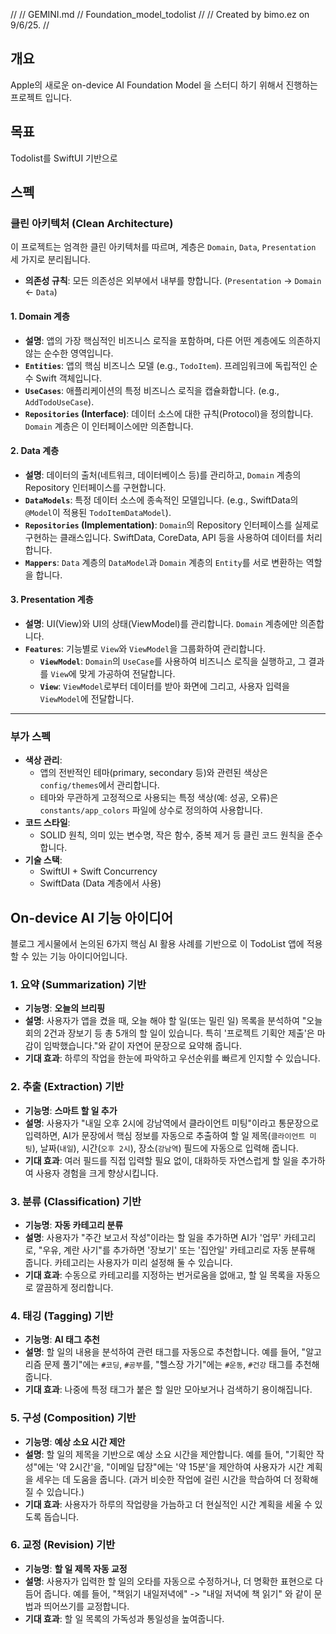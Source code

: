 //
//  GEMINI.md
//  Foundation_model_todolist
//
//  Created by bimo.ez on 9/6/25.
//

## 개요
Apple의 새로운 on-device AI Foundation Model 을 스터디 하기 위해서 진행하는 프로젝트 입니다.

## 목표
Todolist를 SwiftUI 기반으로

## 스펙

### 클린 아키텍처 (Clean Architecture)

이 프로젝트는 엄격한 클린 아키텍처를 따르며, 계층은 `Domain`, `Data`, `Presentation` 세 가지로 분리됩니다.

-   **의존성 규칙**: 모든 의존성은 외부에서 내부를 향합니다. (`Presentation` -> `Domain` <- `Data`)

#### 1. Domain 계층
-   **설명**: 앱의 가장 핵심적인 비즈니스 로직을 포함하며, 다른 어떤 계층에도 의존하지 않는 순수한 영역입니다.
-   **`Entities`**: 앱의 핵심 비즈니스 모델 (e.g., `TodoItem`). 프레임워크에 독립적인 순수 Swift 객체입니다.
-   **`UseCases`**: 애플리케이션의 특정 비즈니스 로직을 캡슐화합니다. (e.g., `AddTodoUseCase`).
-   **`Repositories` (Interface)**: 데이터 소스에 대한 규칙(Protocol)을 정의합니다. `Domain` 계층은 이 인터페이스에만 의존합니다.

#### 2. Data 계층
-   **설명**: 데이터의 출처(네트워크, 데이터베이스 등)를 관리하고, `Domain` 계층의 Repository 인터페이스를 구현합니다.
-   **`DataModels`**: 특정 데이터 소스에 종속적인 모델입니다. (e.g., SwiftData의 `@Model`이 적용된 `TodoItemDataModel`).
-   **`Repositories` (Implementation)**: `Domain`의 Repository 인터페이스를 실제로 구현하는 클래스입니다. SwiftData, CoreData, API 등을 사용하여 데이터를 처리합니다.
-   **`Mappers`**: `Data` 계층의 `DataModel`과 `Domain` 계층의 `Entity`를 서로 변환하는 역할을 합니다.

#### 3. Presentation 계층
-   **설명**: UI(View)와 UI의 상태(ViewModel)를 관리합니다. `Domain` 계층에만 의존합니다.
-   **`Features`**: 기능별로 `View`와 `ViewModel`을 그룹화하여 관리합니다.
    -   **`ViewModel`**: `Domain`의 `UseCase`를 사용하여 비즈니스 로직을 실행하고, 그 결과를 `View`에 맞게 가공하여 전달합니다.
    -   **`View`**: `ViewModel`로부터 데이터를 받아 화면에 그리고, 사용자 입력을 `ViewModel`에 전달합니다.

---

### 부가 스펙

-   **색상 관리**:
    -   앱의 전반적인 테마(primary, secondary 등)와 관련된 색상은 `config/themes`에서 관리합니다.
    -   테마와 무관하게 고정적으로 사용되는 특정 색상(예: 성공, 오류)은 `constants/app_colors` 파일에 상수로 정의하여 사용합니다.
-   **코드 스타일**:
    -   SOLID 원칙, 의미 있는 변수명, 작은 함수, 중복 제거 등 클린 코드 원칙을 준수합니다.
-   **기술 스택**:
    -   SwiftUI + Swift Concurrency
    -   SwiftData (Data 계층에서 사용)

## On-device AI 기능 아이디어

블로그 게시물에서 논의된 6가지 핵심 AI 활용 사례를 기반으로 이 TodoList 앱에 적용할 수 있는 기능 아이디어입니다.

### 1. 요약 (Summarization) 기반
*   **기능명**: **오늘의 브리핑**
*   **설명**: 사용자가 앱을 켰을 때, 오늘 해야 할 일(또는 밀린 일) 목록을 분석하여 "오늘 회의 2건과 장보기 등 총 5개의 할 일이 있습니다. 특히 '프로젝트 기획안 제출'은 마감이 임박했습니다."와 같이 자연어 문장으로 요약해 줍니다.
*   **기대 효과**: 하루의 작업을 한눈에 파악하고 우선순위를 빠르게 인지할 수 있습니다.

### 2. 추출 (Extraction) 기반
*   **기능명**: **스마트 할 일 추가**
*   **설명**: 사용자가 "내일 오후 2시에 강남역에서 클라이언트 미팅"이라고 통문장으로 입력하면, AI가 문장에서 핵심 정보를 자동으로 추출하여 할 일 제목(`클라이언트 미팅`), 날짜(`내일`), 시간(`오후 2시`), 장소(`강남역`) 필드에 자동으로 입력해 줍니다.
*   **기대 효과**: 여러 필드를 직접 입력할 필요 없이, 대화하듯 자연스럽게 할 일을 추가하여 사용자 경험을 크게 향상시킵니다.

### 3. 분류 (Classification) 기반
*   **기능명**: **자동 카테고리 분류**
*   **설명**: 사용자가 "주간 보고서 작성"이라는 할 일을 추가하면 AI가 '업무' 카테고리로, "우유, 계란 사기"를 추가하면 '장보기' 또는 '집안일' 카테고리로 자동 분류해 줍니다. 카테고리는 사용자가 미리 설정해 둘 수 있습니다.
*   **기대 효과**: 수동으로 카테고리를 지정하는 번거로움을 없애고, 할 일 목록을 자동으로 깔끔하게 정리합니다.

### 4. 태깅 (Tagging) 기반
*   **기능명**: **AI 태그 추천**
*   **설명**: 할 일의 내용을 분석하여 관련 태그를 자동으로 추천합니다. 예를 들어, "알고리즘 문제 풀기"에는 `#코딩`, `#공부`를, "헬스장 가기"에는 `#운동`, `#건강` 태그를 추천해 줍니다.
*   **기대 효과**: 나중에 특정 태그가 붙은 할 일만 모아보거나 검색하기 용이해집니다.

### 5. 구성 (Composition) 기반
*   **기능명**: **예상 소요 시간 제안**
*   **설명**: 할 일의 제목을 기반으로 예상 소요 시간을 제안합니다. 예를 들어, "기획안 작성"에는 '약 2시간'을, "이메일 답장"에는 '약 15분'을 제안하여 사용자가 시간 계획을 세우는 데 도움을 줍니다. (과거 비슷한 작업에 걸린 시간을 학습하여 더 정확해질 수 있습니다.)
*   **기대 효과**: 사용자가 하루의 작업량을 가늠하고 더 현실적인 시간 계획을 세울 수 있도록 돕습니다.

### 6. 교정 (Revision) 기반
*   **기능명**: **할 일 제목 자동 교정**
*   **설명**: 사용자가 입력한 할 일의 오타를 자동으로 수정하거나, 더 명확한 표현으로 다듬어 줍니다. 예를 들어, "책읽기 내일저녁에" -> "내일 저녁에 책 읽기" 와 같이 문법과 띄어쓰기를 교정합니다.
*   **기대 효과**: 할 일 목록의 가독성과 통일성을 높여줍니다.